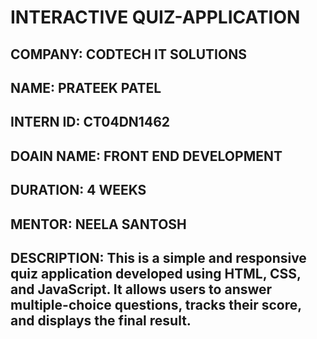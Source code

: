 # INTERACTIVE QUIZ-APPLICATION
## COMPANY: CODTECH IT SOLUTIONS
## NAME: PRATEEK PATEL
## INTERN ID: CT04DN1462
## DOAIN NAME: FRONT END DEVELOPMENT
## DURATION: 4 WEEKS
## MENTOR: NEELA SANTOSH
## DESCRIPTION: This is a simple and responsive quiz application developed using HTML, CSS, and JavaScript. It allows users to answer multiple-choice questions, tracks their score, and displays the final result. 
